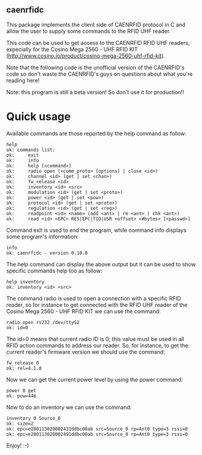 caenrfidc
---------

This package implements the client side of CAENRFID protocol in C and allow
the user to supply some commands to the RFID UHF reader.

This code can be used to get access to the CAENRFID RFID UHF readers,
expecially for the Cosino Mega 2560 - UHF RFID KIT
(http://www.cosino.io/product/cosino-mega-2560-uhf-rfid-kit).

Note that the following code is the unofficial version of the CAENRFID's code so
don't waste the CAENRFID's guys on questions about what you're reading here!

Note: this program is still a beta version! So don't use it for production!!


Quick usage
===========

Available commands are those reported by the help command as follow:

    help
    ok: commands list:
    ok: 	exit 
    ok: 	info 
    ok: 	help [<command>]
    ok: 	radio open (<comm_proto> [options] | close <id>)
    ok: 	channel <id> (get | set <chan>)
    ok: 	fw_release <id>
    ok: 	inventory <id> <src>
    ok: 	modulation <id> (get | set <proto>)
    ok: 	power <id> (get | set <pow>)
    ok: 	protocol <id> (get | set <proto>)
    ok: 	regulation <id> (get | set <reg>)
    ok: 	readpoint <id> <name> (add <ant> | rm <ant> | chk <ant>)
    ok: 	read <id> <EPC> RES|EPC|TID|USR <offset> <#bytes> [<passwd>]

Command exit is used to end the program, while command info displays some
program's information:

    info
    ok: caenrfidc - version 0.10.0

The help command can display the above output but it can be used to show
specific commands help too as follow:

    help inventory
    ok: inventory <id> <src>

The command radio is used to open a connection with a specific RFID reader,
so for instance to get connected with the RFID UHF reader of the Cosino Mega
2560 - UHF RFID KIT we can use the command:

    radio open rs232 /dev/ttyS2 
    ok: id=0

The id=0 means that current radio ID is 0; this value must be used in all
RFID action commands to address our reader. So, for instance, to get the
current reader's firmware version we should use the command:

    fw_release 0
    ok: rel=4.1.0

Now we can get the current power level by using the power command:

    power 0 get
    ok: pow=446

Now to do an inventory we can use the command:

    inventory 0 Source_0
    ok: size=2
    ok: epc=e280113020002431ddbc00ab src=Source_0 rp=Ant0 type=3 rssi=0
    ok: epc=e280113020002491ddbc00ab src=Source_0 rp=Ant0 type=3 rssi=0

Enjoy! :-)
